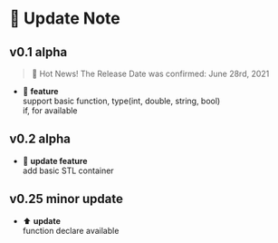 # :rocket: Update Note  

## v0.1 alpha  

> :mega: Hot News! The Release Date was confirmed: June 28rd, 2021  

- :pencil: **feature**  
support basic function, type(int, double, string, bool)  
if, for available  

## v0.2 alpha  

- :pencil: **update feature**  
add basic STL container  

## v0.25 minor update  

- :arrow_up: **update**  
function declare available  

